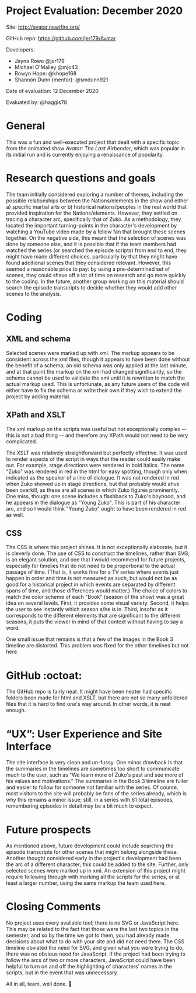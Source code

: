 # Project Evaluation: December 2020

Site: http://avatar.newtfire.org/

GitHub repo: https://github.com/jer179/Avatar

Developers:
* Jayna Rowe @jer179
* Michael O'Malley @mjo43
* Rowyn Hope: @khope168
* Shannon Dunn (mentor): @smdunn921

Date of evaluation: 12 December 2020

Evaluated by: @haggis78

# General
This was a fun and well-executed project that dealt with a specific topic from the animated show *Avatar: The Last Airbender*, which was popular in its initial run and is currently enjoying a renaissance of popularity. 

# Research questions and goals
The team initially considered exploring a number of themes, including the possible relationships between the Nations/elements in the show and either a) specific martial arts or b) historical nations/peoples in the real world that provided inspiration for the Nations/elements. However, they settled on tracing a character arc, specifically that of Zuko. As a methodology, they located the important turning-points in the character's development by watching a YouTube video made by a fellow fan that brought these scenes together. 
On the negative side, this meant that the selection of scenes was done by someone else, and it is possible that if the team members had watched the series (or searched the episode scripts) from end to end, they might have made different choices, particularly by that they might have found additional scenes that they considered relevant. However, this seemed a reasonable price to pay: by using a pre-determined set of scenes, they could shave off a lot of time on research and go more quickly to the coding. In the future, another group working on this material should search the episode transcripts to decide whether they would add other scenes to the analysis.

# Coding
## XML and schema
Selected scenes were marked up with xml. The markup appears to be consistent across the xml files, though it appears to have been done without the benefit of a schema; an old schema was only applied at the last minute, and at that point the markup on the xml had changed significantly, so the schema cannot be used to validate the xml until it is rewritten to match the actual markup used. This is unfortunate, as any future users of the code will either have to fix the schema or write their own if they wish to extend the project by adding material.
## XPath and XSLT
The xml markup on the scripts was useful but not exceptionally complex -- this is not a bad thing -- and therefore any XPath would not need to be very complicated.

The XSLT was relatively straightforward but perfectly effective. It was used to render aspects of the script in ways that the reader could easily make out. For example, stage directions were rendered in bold italics. The name "Zuko" was rendered in red in the html for easy spotting, though only when indicated as the speaker of a line of dialogue. It was not rendered in red when Zuko showed up in stage directions, but that probably would ahve been overkill, as these are all scenes in which Zuko figures prominently. One miss, though: one scene includes a flashback to Zuko's boyhood, and he appears in the dialogue as "Young Zuko". This is part of his character arc, and so I would think "Young Zuko" ought to have been rendered in red as well.
## CSS
The CSS is where this project shines. It is not exceptionally elaborate, but it is cleverly done. The use of CSS to construct the timelines, rather than SVG, is an elegant solution, and one that I would recommend for future projects, especially for timelies that do not need to be proportional to the actual passage of time. (That is, it works fine for a TV series where events just happen in order and time is not measured as such, but would not be as good for a historical project in which events are separated by different spans of time, and those differences would matter.) The choice of colors to match the color scheme of each "Book" (season of the show) was a great idea on several levels. First, it provides some visual variety. Second, it helps the user to see instantly which season s/he is in. Third, insofar as it corresponds to the different elements that are significant to the different seasons, it puts the viewer in mind of that context without having to say a word.

One small issue that remains is that a few of the images in the Book 3 timeline are distorted. This problem was fixed for the other timelines but not here.
# GitHub :octoat:
The GitHub repo is fairly neat. It might have been neater had specific folders been made for html and XSLT, but there are not so many unfoldered files that it is hard to find one's way around. In other words, it is neat enough.
# “UX”: User Experience and Site Interface
The site interface is very clean and un-fussy. One minor drawback is that the summaries in the timelines are sometimes too short to communicate much to the user, such as "We learn more of Zuko's past and see more of his values and motivations." The summaries in the Book 3 timeline are fuller and easier to follow for someone not familiar with the series. Of course, most visitors to the site will probably be fans of the series already, which is why this remains a minor issue; still, in a series with 61 total episodes, remembering episodes in detail may be a bit much to expect.

# Future prospects
As mentioned above, future development could include searching the episode transcripts for other scenes that might belong alongside these. Another thought considered early in the project's development had been the arc of a different character; this could be added to the site. Further, only selected scenes were marked up in xml. An extension of this project might require following through with marking all the scripts for the series, or at least a larger number, using the same markup the team used here.

# Closing Comments
No project uses every available tool; there is no SVG or JavaScript here. This may be related to the fact that those were the last two topics in the semester, and so by the time we got to them, you had already made decisions about what to do with your site and did not need them. The CSS timeline obviated the need for SVG, and given what you were trying to do, there was no obvious need for JavaScript. If the project had been trying to follow the arcs of two or more characters, JavaScript could have been helpful to turn on and off the highlighting of characters' names in the scripts, but in the event that was unnecessary.

All in all, team, well done. :tada:
